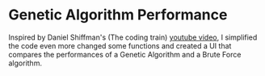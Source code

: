 # Genetic Algorithm Performance

Inspired by Daniel Shiffman's (The coding train) <a href="https://www.youtube.com/watch?v=-jv3CgDN9sc">youtube video</a>, I simplified the code even more changed some functions and created a UI that compares the performances of a Genetic Algorithm and a Brute Force algorithm.
